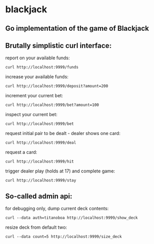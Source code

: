 blackjack
=========

Go implementation of the game of Blackjack
------

Brutally simplistic curl interface:
-

report on your available funds:

	curl http://localhost:9999/funds


increase your available funds:

	curl http://localhost:9999/deposit?amount=200


increment your current bet:

	curl http://localhost:9999/bet?amount=100


inspect your current bet:

	curl http://localhost:9999/bet


request initial pair to be dealt - dealer shows one card:

	curl http://localhost:9999/deal


request a card:
	
	curl http://localhost:9999/hit


trigger dealer play (holds at 17) and complete game:
	
	curl http://localhost:9999/stay


So-called admin api:
-

for debugging only, dump current deck contents:
	
	curl --data auth=titanoboa http://localhost:9999/show_deck


resize deck from default two:

	curl --data count=5 http://localhost:9999/size_deck


